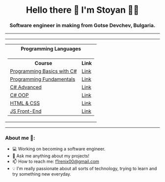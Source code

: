 <h1 align='center'>
  Hello there 👋 I'm Stoyan 👨‍💻
</h1>
<h3 align='center'>
  Software engineer in making from Gotse Devchev, Bulgaria.
  <hr>
  <hr>
<table>
  <tr>
    <th>Programming Languages</th>
  </tr>
  <tr>
    <td>
      <table align='center'>
        <tr>
          <th>Course</th>
          <th>Link</th>
        </tr>
        <tr>
          <td><a href="https://softuni.bg/courses/programming-basics">Programming Basics with C#</a></td>
          <td><a href="https://softuni.bg/certificates/details/170390/aae80e3d">Link</a></td>
        </tr>
        <tr>
          <td><a href="https://softuni.bg/courses/programming-fundamentals-csharp-java-js-python">Programming Fundamentals</a></td>
          <td><a href="https://softuni.bg/certificates/details/179579/58509358">Link</a></td>
        </tr>
        <tr>
          <td><a href="https://softuni.bg/courses/csharp-advanced">C# Advanced</a></td>
          <td><a href="https://softuni.bg/certificates/details/188349/1635f6e7">Link</a></td>
        </tr>
        <tr>
          <td><a href="https://softuni.bg/courses/c-sharp-oop">C# OOP</a></td>
          <td><a href="https://softuni.bg/certificates/details/195582/34667e15">Link</a></td>
        </tr>
        <tr>
          <td><a href="https://softuni.bg/courses/html-and-css">HTML & CSS</a></td>
          <td><a href="https://softuni.bg/certificates/details/205228/7e6fa1a7">Link</a></td>
        </tr>
        <tr>
          <td><a href="https://softuni.bg/courses/js-front-end">JS Front-End</a></td>
          <td><a href="https://softuni.bg/certificates/details/212340/e14cb43a">Link</a></td>
        </tr>
      </table>
    </td>
  </tr>
</table>

---

<h3>About me 👻:</h3>

- 💻 Working on becoming a software engineer.
- 💬 Ask me anything about my projects!
- 📫 How to reach me: f1renix00@gmail.com
- 💡 I'm really passionate about all sorts of technology, trying to learn and try something new everyday.
